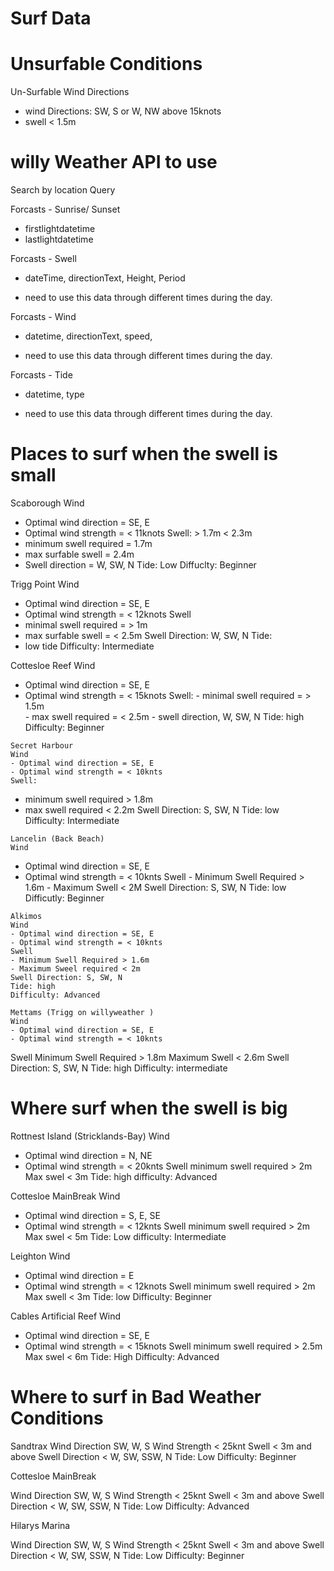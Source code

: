 # Surf Data 

# Unsurfable Conditions 
Un-Surfable Wind Directions 
- wind Directions: SW, S or W, NW above 15knots 
- swell < 1.5m 

# willy Weather API to use 

 Search by location Query 

Forcasts - Sunrise/ Sunset
- firstlightdatetime 
- lastlightdatetime 

Forcasts - Swell 
- dateTime, directionText, Height, Period 
* need to use this data through different times during the day.

Forcasts - Wind 
- datetime, directionText, speed, 
* need to use this data through different times during the day.

Forcasts - Tide 
- datetime, type 
* need to use this data through different times during the day.

# Places to surf when the swell is small  

   Scaborough 
   Wind 
   - Optimal wind direction = SE, E
   - Optimal wind strength = < 11knots
   Swell: > 1.7m < 2.3m
   - minimum swell required = 1.7m 
   - max surfable swell = 2.4m 
   - Swell direction = W, SW, N
   Tide: Low
   Diffuclty: Beginner 

   Trigg Point 
   Wind 
   - Optimal wind direction = SE, E 
   - Optimal wind strength = < 12knots 
   Swell 
   - minimal swell required = > 1m 
   - max surfable swell = < 2.5m
   Swell Direction: W, SW, N
   Tide: 
   - low tide
   Difficulty: Intermediate  

   Cottesloe Reef 
   Wind  
   - Optimal wind direction = SE, E
   - Optimal wind strength = < 15knots
    Swell: 
    - minimal swell required = > 1.5m   
    - max swell required = < 2.5m
    - swell direction, W, SW, N
    Tide: high 
    Difficulty: Beginner 

    Secret Harbour 
    Wind 
    - Optimal wind direction = SE, E 
    - Optimal wind strength = < 10knts
    Swell:
   - minimum swell required > 1.8m 
   - max swell required < 2.2m
    Swell Direction: S, SW, N
    Tide: low  
    Difficulty: Intermediate  

    Lancelin (Back Beach)
    Wind
   - Optimal wind direction = SE, E 
   - Optimal wind strength = < 10knts
    Swell 
    - Minimum Swell Required > 1.6m 
    - Maximum Swell < 2M
    Swell Direction: S, SW, N
    Tide: low  
    Difficutly: Beginner 

    Alkimos
    Wind
    - Optimal wind direction = SE, E 
    - Optimal wind strength = < 10knts
    Swell 
    - Minimum Swell Required > 1.6m 
    - Maximum Sweel required < 2m
    Swell Direction: S, SW, N
    Tide: high
    Difficulty: Advanced 

    Mettams (Trigg on willyweather )
    Wind 
    - Optimal wind direction = SE, E 
    - Optimal wind strength = < 10knts
   Swell
    Minimum Swell Required > 1.8m 
    Maximum Swell < 2.6m
    Swell Direction: S, SW, N
    Tide: high
    Difficulty: intermediate 

 # Where surf when the swell is big  

   Rottnest Island (Stricklands-Bay)
   Wind
   - Optimal wind direction = N, NE 
   - Optimal wind strength = < 20knts
   Swell
   minimum swell required > 2m 
   Max swel < 3m 
   Tide: high 
   difficulty: Advanced 

   Cottesloe MainBreak
   Wind 
   - Optimal wind direction = S, E, SE
   - Optimal wind strength = < 12knts
   Swell
   minimum swell required > 2m 
   Max swel < 5m
   Tide: Low 
   difficulty: Intermediate 

   Leighton 
   Wind 
   - Optimal wind direction = E
   - Optimal wind strength = < 12knots
   Swell
   minimum swell required > 2m 
   Max swell < 3m 
   Tide: low
   Difficulty: Beginner 

  Cables Artificial Reef 
   Wind 
   - Optimal wind direction = SE, E
   - Optimal wind strength = < 15knots
   Swell
   minimum swell required > 2.5m 
   Max swel < 6m
   Tide: High
   Difficulty: Advanced 

  # Where to surf in Bad Weather Conditions 

   Sandtrax 
   Wind Direction SW, W, S 
   Wind Strength < 25knt
   Swell < 3m and above
   Swell Direction < W, SW, SSW, N
   Tide: Low 
   Difficulty: Beginner 

   Cottesloe MainBreak 

   Wind Direction SW, W, S 
   Wind Strength < 25knt
   Swell < 3m and above
   Swell Direction < W, SW, SSW, N
   Tide: Low 
   Difficulty: Advanced 

   Hilarys Marina 

   Wind Direction SW, W, S 
   Wind Strength < 25knt
   Swell < 3m and above
   Swell Direction < W, SW, SSW, N
   Tide: Low 
   Difficulty: Beginner 
